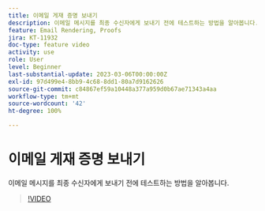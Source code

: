 ```yaml
---
title: 이메일 게재 증명 보내기
description: 이메일 메시지를 최종 수신자에게 보내기 전에 테스트하는 방법을 알아봅니다.
feature: Email Rendering, Proofs
jira: KT-11932
doc-type: feature video
activity: use
role: User
level: Beginner
last-substantial-update: 2023-03-06T00:00:00Z
exl-id: 97d499e4-8bb9-4c68-8dd1-80a7d9162626
source-git-commit: c84867ef59a10448a377a959d0b67ae71343a4aa
workflow-type: tm+mt
source-wordcount: '42'
ht-degree: 100%

---
```


# 이메일 게재 증명 보내기

이메일 메시지를 최종 수신자에게 보내기 전에 테스트하는 방법을 알아봅니다.

>[!VIDEO](https://video.tv.adobe.com/v/3416038/?quality=12&learn=on)
